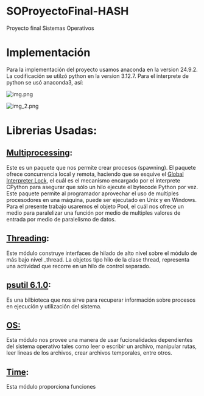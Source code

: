 # SOProyectoFinal-HASH
Proyecto final Sistemas Operativos

# Implementación
Para la implementación del proyecto usamos anaconda en la version 24.9.2. La codificación se utilzó python en la version 3.12.7.
Para el interprete de python se usó anaconda3, así:

![img.png](img.png)

![img_2.png](img_2.png)


# Librerias Usadas:

## [Multiprocessing](https://docs.python.org/es/3.9/library/multiprocessing.html):

Este es un paquete que nos permite crear procesos (spawning). El paquete ofrece concurrencia local y remota, haciendo que se esquive el [Global Interpreter Lock](https://docs.python.org/es/3.9/glossary.html#term-global-interpreter-lock), el cuál es el mecanismo encargado por el interprete CPython para asegurar que sólo un hilo ejecute el bytecode Python por vez. Este paquete permite al programador aprovechar el uso de multiples procesodores en una máquina, puede ser ejecutado en Unix y en Windows.
Para el presente trabajo usaremos el objeto Pool, el cuál nos ofrece un medio para paralelizar una función por medio de multiples valores de entrada por medio de paralelismo de datos.

## [Threading](https://docs.python.org/es/3.9/library/threading.html#module-threading):

Este módulo construye interfaces de hilado de alto nivel sobre el módulo de más bajo nivel _thread.
La objetos tipo hilo de la clase thread, representa una actividad que recorre en un hilo de control separado.

## [psutil 6.1.0](https://pypi.org/project/psutil/):
Es una bilbioteca que nos sirve para recuperar información sobre procesos en ejecución y utilización del  sistema.

## [OS:](https://docs.python.org/es/3.10/library/os.html)
Esta módulo nos provee una manera de usar fucionalidades dependientes del sistema operativo tales como leer o escribir un archivo, manipular rutas, leer lineas de los archivos, crear archivos temporales, entre otros.

## [Time](https://docs.python.org/es/3.13/library/time.html): 
Esta módulo proporciona funciones
